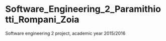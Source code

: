 # Software_Engineering_2_Paramithiotti_Rompani_Zoia
Software engineering 2 project, academic year 2015/2016 
